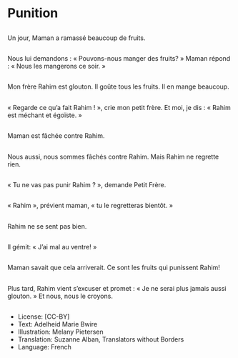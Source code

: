 # Punition

##
Un jour, Maman a
ramassé beaucoup de
fruits.

##
Nous lui demandons : «
Pouvons-nous manger
des fruits? »
Maman répond : « Nous
les mangerons ce soir. »

##
Mon frère Rahim est
glouton.
Il goûte tous les fruits.
Il en mange beaucoup.

##
« Regarde ce qu’a fait
Rahim ! », crie mon
petit frère.
Et moi, je dis : « Rahim
est méchant et égoïste.
»

##
Maman est fâchée
contre Rahim.

##
Nous aussi, nous
sommes fâchés contre
Rahim.
Mais Rahim ne regrette
rien.

##
« Tu ne vas pas punir
Rahim ? », demande
Petit Frère.

##
« Rahim », prévient
maman, « tu le
regretteras bientôt. »

##
Rahim ne se sent pas
bien.

##
Il gémit: « J’ai mal au
ventre! »

##
Maman savait que cela
arriverait.
Ce sont les fruits qui
punissent Rahim!

##
Plus tard, Rahim vient
s’excuser et promet : «
Je ne serai plus jamais
aussi glouton. »
Et nous, nous le
croyons.

##
* License: [CC-BY]
* Text: Adelheid Marie Bwire
* Illustration: Melany Pietersen
* Translation: Suzanne Alban, Translators without Borders
* Language: French
